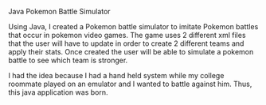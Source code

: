 Java Pokemon Battle Simulator

Using Java, I created a Pokemon battle simulator to imitate Pokemon battles that occur in pokemon video games.
The game uses 2 different xml files that the user will have to update in order to create 2 different teams and apply their stats.
Once created the user will be able to simulate a pokemon battle to see which team is stronger.

I had the idea because I had a hand held system while my college roommate played on an emulator and I wanted to battle against him.
Thus, this java application was born.